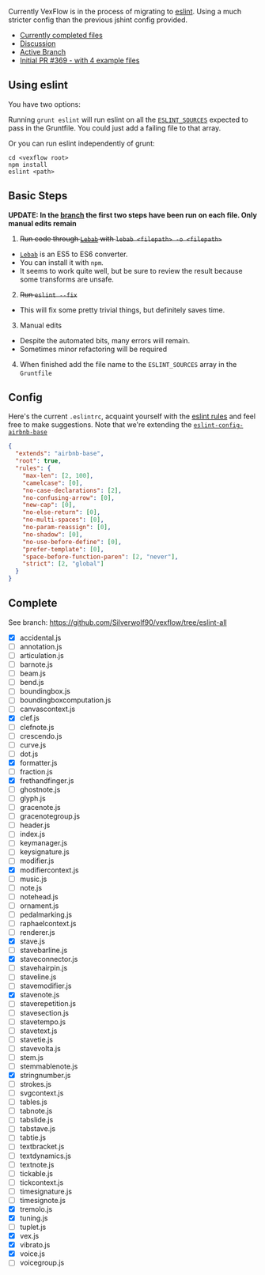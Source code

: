 Currently VexFlow is in the process of migrating to [eslint](http://eslint.org/). Using a much stricter config than the previous jshint config provided.

* [Currently completed files](https://github.com/0xfe/vexflow/wiki/Migrating-to-ESLint#complete)
* [Discussion](https://github.com/0xfe/vexflow/issues/361)
* [Active Branch](https://github.com/Silverwolf90/vexflow/tree/eslint-all)
* [Initial PR #369 - with 4 example files](https://github.com/0xfe/vexflow/pull/369)

## Using eslint 

You have two options:

Running `grunt eslint` will run eslint on all the  [`ESLINT_SOURCES`](https://github.com/Silverwolf90/vexflow/blob/eslint-all/Gruntfile.js#L23)  expected to pass in the Gruntfile. You could just add a failing file to that array.

Or you can run eslint independently of grunt:
```
cd <vexflow root>
npm install
eslint <path>
```

## Basic Steps

**UPDATE: In the [branch](https://github.com/Silverwolf90/vexflow/tree/eslint-all) the first two steps have been run on each file. Only manual edits remain**

1. ~~Run code through [`Lebab`](https://github.com/mohebifar/lebab) with `lebab <filepath> -o <filepath>`~~
  - [`Lebab`](https://github.com/mohebifar/lebab) is an ES5 to ES6 converter.
  - You can install it with `npm`. 
  - It seems to work quite well, but be sure to review the result because some transforms are unsafe.

2. ~~Run `eslint --fix` <file>~~
  - This will fix some pretty trivial things, but definitely saves time.

3. Manual edits
  - Despite the automated bits, many errors will remain.
  - Sometimes minor refactoring will be required

4. When finished add the file name to the `ESLINT_SOURCES` array in the `Gruntfile`

## Config

Here's the current `.eslintrc`, acquaint yourself with the [eslint rules](http://eslint.org/docs/rules/) and feel free to make suggestions. Note that we're extending the [`eslint-config-airbnb-base`](https://www.npmjs.com/package/eslint-config-airbnb-base)

```json
{
  "extends": "airbnb-base",
  "root": true,
  "rules": {
    "max-len": [2, 100],
    "camelcase": [0],
    "no-case-declarations": [2],
    "no-confusing-arrow": [0],
    "new-cap": [0],
    "no-else-return": [0],
    "no-multi-spaces": [0],
    "no-param-reassign": [0],
    "no-shadow": [0],
    "no-use-before-define": [0],
    "prefer-template": [0],
    "space-before-function-paren": [2, "never"],
    "strict": [2, "global"]
  }
}
```

## Complete

See branch: https://github.com/Silverwolf90/vexflow/tree/eslint-all

- [x] accidental.js
- [ ] annotation.js
- [ ] articulation.js
- [ ] barnote.js
- [ ] beam.js
- [ ] bend.js
- [ ] boundingbox.js
- [ ] boundingboxcomputation.js
- [ ] canvascontext.js
- [x] clef.js
- [ ] clefnote.js
- [ ] crescendo.js
- [ ] curve.js
- [ ] dot.js
- [x] formatter.js
- [ ] fraction.js
- [x] frethandfinger.js
- [ ] ghostnote.js
- [ ] glyph.js
- [ ] gracenote.js
- [ ] gracenotegroup.js
- [ ] header.js
- [ ] index.js
- [ ] keymanager.js
- [ ] keysignature.js
- [ ] modifier.js
- [x] modifiercontext.js
- [ ] music.js
- [ ] note.js
- [ ] notehead.js
- [ ] ornament.js
- [ ] pedalmarking.js
- [ ] raphaelcontext.js
- [ ] renderer.js
- [x] stave.js
- [ ] stavebarline.js
- [x] staveconnector.js
- [ ] stavehairpin.js
- [ ] staveline.js
- [ ] stavemodifier.js
- [x] stavenote.js
- [ ] staverepetition.js
- [ ] stavesection.js
- [ ] stavetempo.js
- [ ] stavetext.js
- [ ] stavetie.js
- [ ] stavevolta.js
- [ ] stem.js
- [ ] stemmablenote.js
- [x] stringnumber.js
- [ ] strokes.js
- [ ] svgcontext.js
- [ ] tables.js
- [ ] tabnote.js
- [ ] tabslide.js
- [ ] tabstave.js
- [ ] tabtie.js
- [ ] textbracket.js
- [ ] textdynamics.js
- [ ] textnote.js
- [ ] tickable.js
- [ ] tickcontext.js
- [ ] timesignature.js
- [ ] timesignote.js
- [x] tremolo.js
- [x] tuning.js
- [ ] tuplet.js
- [x] vex.js
- [x] vibrato.js
- [x] voice.js
- [ ] voicegroup.js